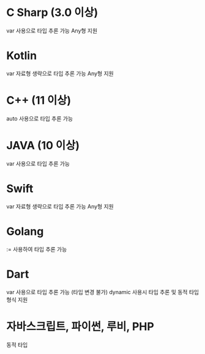 # C Sharp (3.0 이상)
var 사용으로 타입 추론 가능
Any형 지원


# Kotlin
var 자료형 생략으로 타입 추론 가능
Any형 지원


# C++ (11 이상)
auto 사용으로 타입 추론 가능

# JAVA (10 이상)
var 사용으로 타입 추론 가능


# Swift
var 자료형 생략으로 타입 추론 가능
Any형 지원


# Golang
:= 사용하여 타입 추론 가능


# Dart
var 사용으로 타입 추론 가능 (타입 변경 불가)
dynamic 사용시 타입 추론 및 동적 타입 형식 지원


# 자바스크립트, 파이썬, 루비, PHP
동적 타입
